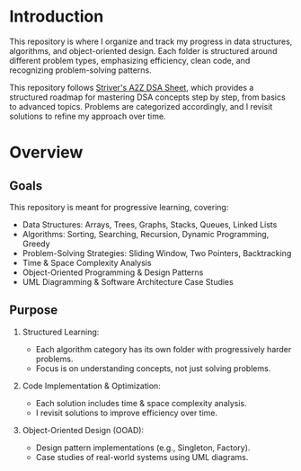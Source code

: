 
# Introduction
This repository is where I organize and track my progress in data structures, algorithms, and object-oriented design. Each folder is structured around different problem types, emphasizing efficiency, clean code, and recognizing problem-solving patterns.

This repository follows [Striver's A2Z DSA Sheet](https://takeuforward.org/strivers-a2z-dsa-course/strivers-a2z-dsa-course-sheet-2), which provides a structured roadmap for mastering DSA concepts step by step, from basics to advanced topics. Problems are categorized accordingly, and I revisit solutions to refine my approach over time.

# Overview
## Goals
This repository is meant for progressive learning, covering:

- Data Structures: Arrays, Trees, Graphs, Stacks, Queues, Linked Lists
- Algorithms: Sorting, Searching, Recursion, Dynamic Programming, Greedy
- Problem-Solving Strategies: Sliding Window, Two Pointers, Backtracking
- Time & Space Complexity Analysis
- Object-Oriented Programming & Design Patterns
- UML Diagramming & Software Architecture Case Studies

## Purpose
1. Structured Learning:
    - Each algorithm category has its own folder with progressively harder problems.
    - Focus is on understanding concepts, not just solving problems.

2. Code Implementation & Optimization:
    - Each solution includes time & space complexity analysis.
    - I revisit solutions to improve efficiency over time.

3. Object-Oriented Design (OOAD):
    - Design pattern implementations (e.g., Singleton, Factory).
    - Case studies of real-world systems using UML diagrams.